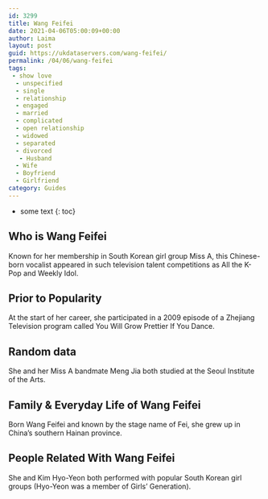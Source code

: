 ```yaml
---
id: 3299
title: Wang Feifei
date: 2021-04-06T05:00:09+00:00
author: Laima
layout: post
guid: https://ukdataservers.com/wang-feifei/
permalink: /04/06/wang-feifei
tags:
 - show love
  - unspecified
  - single
  - relationship
  - engaged
  - married
  - complicated
  - open relationship
  - widowed
  - separated
  - divorced
   - Husband
  - Wife
  - Boyfriend
  - Girlfriend
category: Guides
---
```


* some text
{: toc}


## Who is Wang Feifei
                  
                  
                  
Known for her membership in South Korean girl group Miss A, this Chinese-born vocalist appeared in such television talent competitions as All the K-Pop and Weekly Idol.
                  
              
            
              
            
                
                
                
## Prior to Popularity
                  
                  
                  
At the start of her career, she participated in a 2009 episode of a Zhejiang Television program called You Will Grow Prettier If You Dance.
                  
              
            
              
            
                
                
                
## Random data
                  
                  
                  
She and her Miss A bandmate Meng Jia both studied at the Seoul Institute of the Arts.
                  
              
            
              
            
                
                
                
## Family & Everyday Life of Wang Feifei
                  
                  
                  
Born Wang Feifei and known by the stage name of Fei, she grew up in China&#8217;s southern Hainan province.
                  
              
            
              
            
                
                
                
## People Related With Wang Feifei
                  
                  
                  
She and Kim Hyo-Yeon both performed with popular South Korean girl groups (Hyo-Yeon was a member of Girls&#8217; Generation).
                  
              
            
              
            
                
              
            
              
              
            
            
              
            
          
          
          
